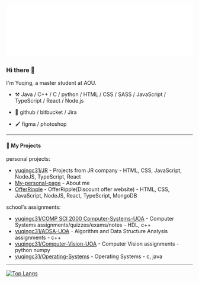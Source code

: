 ![Hello](docs/hello.svg)
### Hi there 👋
<!--
**yuqingc31/yuqingc31** is a ✨ _special_ ✨ repository because its `README.md` (this file) appears on your GitHub profile.


-->

I'm Yuqing, a master student at AOU.

-   :hammer_and_pick: Java / C++ / C / python / HTML / CSS / SASS / JavaScript / TypeScript / React / Node.js 
  
-   🧰  github / bitbucket / Jira

-   🖌️ figma / photoshop


----
#### :rocket: My Projects

personal projects:
* [yuqingc31/JR](https://github.com/yuqingc31/JRbusinessProjects.git) - Projects from JR company - HTML, CSS, JavaScript, NodeJS, TypeScript, React
* [My-personal-page](https://github.com/yuqingc31/yuqingc31.github.io.git) - About me
* [OfferRipple](https://github.com/yuqingc31/OfferRipple.git) - OfferRipple(Discount offer website) - HTML, CSS, JavaScript, NodeJS, React, TypeScript, MongoDB

school's assignments:
* [yuqingc31/COMP SCI 2000 Computer-Systems-UOA](https://github.com/yuqingc31/Computer-System.git) - Computer Systems assignments/quizzes/exams/notes - HDL, c++
* [yuqingc31/ADSA-UOA](https://github.com/yuqingc31/ADSA.git) - Algorithm and Data Structure Analysis assignments - c++
* [yuqingc31/Computer-Vision-UOA](https://github.com/yuqingc31/Computer-Vision.git) - Computer Vision assignments - python numpy
* [yuqingc31/Operating-Systems](https://github.com/yuqingc31/Operating-Systems.git) - Operating Systems - c, java

--- 

[![Top Langs](https://github-readme-stats.vercel.app/api/top-langs/?username=yuqingc31&layout=compact)](https://github.com/anuraghazra/github-readme-stats)

